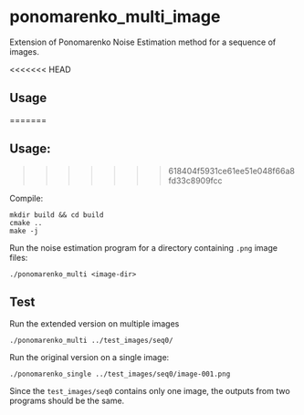 # ponomarenko_multi_image
Extension of Ponomarenko Noise Estimation method for a sequence of images.

<<<<<<< HEAD
## Usage
=======
## Usage:
>>>>>>> 618404f5931ce61ee51e048f66a8fd33c8909fcc

Compile:

```
mkdir build && cd build
cmake ..
make -j
```

Run the noise estimation program for a directory containing `.png` image files:
```
./ponomarenko_multi <image-dir>
```

## Test
Run the extended version on multiple images
```
./ponomarenko_multi ../test_images/seq0/
```

Run the original version on a single image:
```
./ponomarenko_single ../test_images/seq0/image-001.png
```

Since the `test_images/seq0` contains only one image, the outputs from two programs should be the same.

